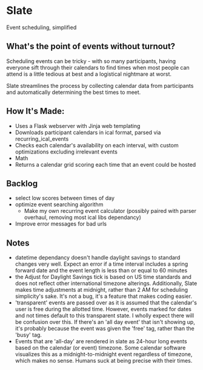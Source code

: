 # Slate
Event scheduling, simplified

## What's the point of events without turnout?
Scheduling events can be tricky - with so many participants, having everyone sift through their calendars to find times when most people can attend is a little tedious at best and a logistical nightmare at worst.

Slate streamlines the process by collecting calendar data from participants and automatically determining the best times to meet.

## How It's Made:
 - Uses a Flask webserver with Jinja web templating 
 - Downloads participant calendars in ical format, parsed via recurring_ical_events
 - Checks each calendar's availability on each interval, with custom optimizations excluding irrelevant events
 - Math
 - Returns a calendar grid scoring each time that an event could be hosted

## Backlog
 - select low scores between times of day
 - optimize event searching algorithm
    - Make my own recurring event calculator (possibly paired with parser overhaul, removing most ical libs dependancy)
 - Improve error messages for bad urls

## Notes
 - datetime dependancy doesn't handle daylight savings to standard changes very well.  Expect an error if a time interval includes a spring forward date and the event length is less than or equal to 60 minutes
 - the Adjust for Daylight Savings tick is based on US time standards and does not reflect other international timezone alterings.  Additionally, Slate makes time adjustments at midnight, rather than 2 AM for scheduling simplicity's sake.  It's not a bug, it's a feature that makes coding easier.
 - 'transparent' events are passed over as it is assumed that the calendar's user is free during the allotted time.  However, events marked for dates and not times default to this transparent state.  I wholly expect there will be confusion over this.  If there's an 'all day event' that isn't showing up, it's probably because the event was given the 'free' tag, rather than the 'busy' tag.
 - Events that are 'all-day' are rendered in slate as 24-hour long events based on the calendar (or event) timezone.  Some calendar software visualizes this as a midnight-to-midnight event regardless of timezone, which makes no sense.  Humans suck at being precise with their times.